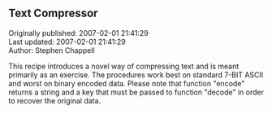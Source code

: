 ## Text Compressor  
Originally published: 2007-02-01 21:41:29  
Last updated: 2007-02-01 21:41:29  
Author: Stephen Chappell  
  
This recipe introduces a novel way of compressing
text and is meant primarily as an exercise. The
procedures work best on standard 7-BIT ASCII and
worst on binary encoded data. Please note that
function "encode" returns a string and a key
that must be passed to function "decode" in
order to recover the original data.